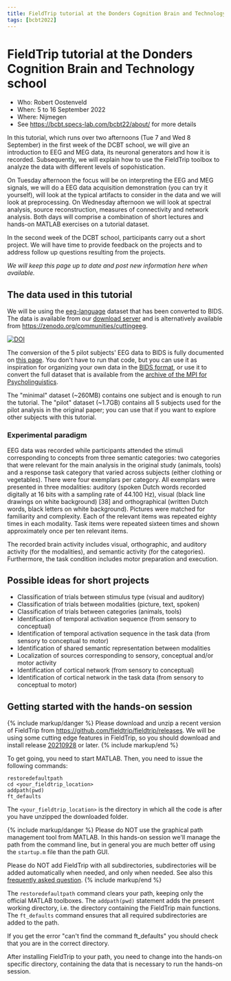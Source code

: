 ```yaml
---
title: FieldTrip tutorial at the Donders Cognition Brain and Technology school
tags: [bcbt2022]
---
```


# FieldTrip tutorial at the Donders Cognition Brain and Technology school

- Who: Robert Oostenveld
- When: 5 to 16 September 2022
- Where: Nijmegen
- See <https://bcbt.specs-lab.com/bcbt22/about/> for more details

In this tutorial, which runs over two afternoons (Tue 7 and Wed 8 September) in the first week of the DCBT school, we will give an introduction to EEG and MEG data, its neuronal generators and how it is recorded. Subsequently, we will explain how to use the FieldTrip toolbox to analyze the data with different levels of sopohistication. 

On Tuesday afternoon the focus will be on interpreting the EEG and MEG signals, we will do a EEG data acquisition demonstration (you can try it yourself), will look at the typical artifacts to consider in the data and we will look at preprocessing. On Wednesday afternoon we will look at spectral analysis, source reconstruction, measures of connectivity and network analysis. Both days will comprise a combination of short lectures and hands-on MATLAB exercises on a tutorial dataset.

In the second week of the DCBT school, participants carry out a short project. We will have time to provide feedback on the projects and to address follow up questions resulting from the projects.

_We will keep this page up to date and post new information here when available._

## The data used in this tutorial

We will be using the [eeg-language](/tag/eeg-language) dataset that has been converted to BIDS. The data is available from our [download server](https://download.fieldtriptoolbox.org/workshop/cuttingeeg2021/) and is alternatively available from <https://zenodo.org/communities/cuttingeeg>.

[![DOI](https://zenodo.org/badge/DOI/10.5281/zenodo.5531370.svg)](https://doi.org/10.5281/zenodo.5531370)

The conversion of the 5 pilot subjects' EEG data to BIDS is fully documented on [this page](/workshop/cuttingeeg2021/bids_language). You don't have to run that code, but you can use it as inspiration for organizing your own data in the [BIDS format](/example/bids), or use it to convert the full dataset that is available from the [archive of the MPI for Psycholinguistics](https://hdl.handle.net/1839/00-0000-0000-001B-860D-8).

The "minimal" dataset (~260MB) contains one subject and is enough to run the tutorial. The "pilot" dataset (~1.7GB) contains all 5 subjects used for the pilot analysis in the original paper; you can use that if you want to explore other subjects with this tutorial.

### Experimental paradigm

EEG data was recorded while participants attended the stimuli corresponding to concepts from three semantic categories: two categories that were relevant for the main analysis in the original study (animals, tools) and a response task category that varied across subjects (either clothing or vegetables). There were four exemplars per category. All exemplars were presented in three modalities: auditory (spoken Dutch words recorded digitally at 16 bits with a sampling rate of 44.100 Hz), visual (black line drawings on white background) [38] and orthographical (written Dutch words, black letters on white background). Pictures were matched for familiarity and complexity. Each of the relevant items was repeated eighty times in each modality. Task items were repeated sixteen times and shown approximately once per ten relevant items.

The recorded brain activity includes visual, orthographic, and auditory activity (for the modalities), and semantic activity (for the categories). Furthermore, the task condition includes motor preparation and execution.

## Possible ideas for short projects

- Classification of trials between stimulus type (visual and auditory)
- Classification of trials between modalities (picture, text, spoken)
- Classification of trials between categories (animals, tools)
- Identification of temporal activation sequence (from sensory to conceptual)
- Identification of temporal activation sequence in the task data (from sensory to conceptual to motor)
- Identification of shared semantic representation between modalities
- Localization of sources corresponding to sensory, conceptual and/or motor activity
- Identification of cortical network (from sensory to conceptual)
- Identification of cortical network in the task data (from sensory to conceptual to motor)

## Getting started with the hands-on session

{% include markup/danger %}
Please download and unzip a recent version of FieldTrip from <https://github.com/fieldtrip/fieldtrip/releases>. We will be using some cutting edge features in FieldTrip, so you should download and install release [20210928](https://github.com/fieldtrip/fieldtrip/releases/tag/20210928) or later.
{% include markup/end %}

To get going, you need to start MATLAB. Then, you need to issue the following commands:

    restoredefaultpath
    cd <your_fieldtrip_location>
    addpath(pwd)
    ft_defaults

The `<your_fieldtrip_location>` is the directory in which all the code is after you have unzipped the downloaded folder.

{% include markup/danger %}
Please do NOT use the graphical path management tool from MATLAB. In this hands-on session we'll manage the path from the command line, but in general you are much better off using the `startup.m` file than the path GUI.

Please do NOT add FieldTrip with all subdirectories, subdirectories will be added automatically when needed, and only when needed. See also this [frequently asked question](/faq/should_i_add_fieldtrip_with_all_subdirectories_to_my_matlab_path).
{% include markup/end %}

The `restoredefaultpath` command clears your path, keeping only the official MATLAB toolboxes. The `addpath(pwd)` statement adds the present working directory, i.e. the directory containing the FieldTrip main functions. The `ft_defaults` command ensures that all required subdirectories are added to the path.

If you get the error "can't find the command ft_defaults" you should check that you are in the correct directory.

After installing FieldTrip to your path, you need to change into the hands-on specific directory, containing the data that is necessary to run the hands-on session.
